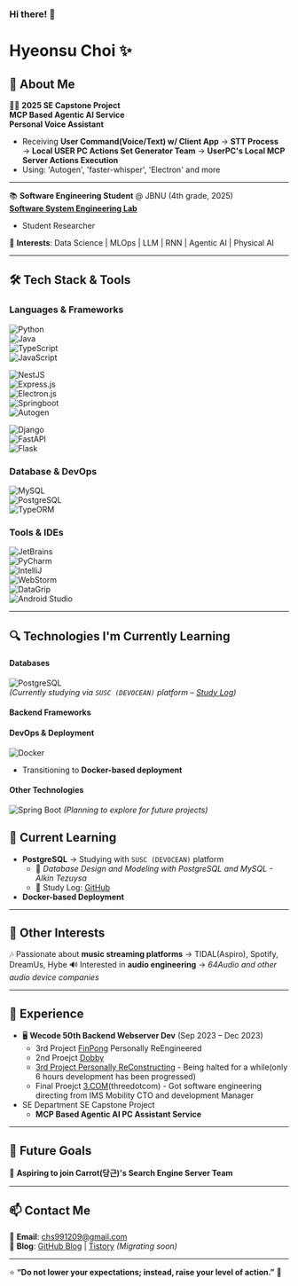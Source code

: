 ### Hi there! 👋  
# Hyeonsu Choi ✨  

## 🚀 About Me  
👨‍💻 **2025 SE Capstone Project**
<br>**MCP Based Agentic AI Service**</br>
**Personal Voice Assistant**
- Receiving **User Command(Voice/Text) w/ Client App** → **STT Process** 
<br>→ **Local USER PC Actions Set Generator Team** → **UserPC's Local MCP Server Actions Execution**
- Using: 'Autogen', 'faster-whisper', 'Electron' and more  

---
📚 **Software Engineering Student** @ JBNU (4th grade, 2025)  
<a href="https://sites.google.com/view/jbnussel">**Software System Engineering Lab**</a>
  - Student Researcher

🧐 **Interests**: Data Science | MLOps | LLM | RNN | Agentic AI | Physical AI

---  

## 🛠 Tech Stack & Tools  
### **Languages & Frameworks**  
![Python](https://img.shields.io/badge/python-3766ab?style=for-the-badge&logo=Python&logoColor=yellow)  
![Java](https://img.shields.io/badge/java-d91e20?style=for-the-badge&logo=Java&logoColor=white)  
![TypeScript](https://img.shields.io/badge/typescript-2E79C7?style=for-the-badge&logo=typescript&logoColor=white)  
![JavaScript](https://img.shields.io/badge/javascript-F7DF1E?style=for-the-badge&logo=javascript&logoColor=black)  

![NestJS](https://img.shields.io/badge/nestjs-e1214f?style=for-the-badge&logo=Nestjs&logoColor=hotpink)  
![Express.js](https://img.shields.io/badge/express-000000?style=for-the-badge&logo=express&logoColor=yellow)  
![Electron.js](https://img.shields.io/badge/Electron-191970?style=for-the-badge&logo=Electron&logoColor=white)    
![Springboot](https://img.shields.io/badge/springboot-6DB33F?style=for-the-badge&logo=Springboot&logoColor=white)    
![Autogen](https://img.shields.io/badge/Autogen-37546E?style=for-the-badge&logo=Microsoft&logoColor=white)    

![Django](https://img.shields.io/badge/django-%23092E20.svg?style=for-the-badge&logo=django&logoColor=white)    
![FastAPI](https://img.shields.io/badge/fastapi-009688?style=for-the-badge&logo=fastapi&logoColor=white)    
![Flask](https://img.shields.io/badge/flask-%23000.svg?style=for-the-badge&logo=flask&logoColor=white)


### **Database & DevOps**  
![MySQL](https://img.shields.io/badge/mysql-4479A1?style=for-the-badge&logo=mysql&logoColor=white)  
![PostgreSQL](https://img.shields.io/badge/postgresql-316192?style=for-the-badge&logo=postgresql&logoColor=white)  
![TypeORM](https://img.shields.io/badge/TypeOrm-FE0702?style=for-the-badge&logo=TypeOrm&logoColor=orange)    

### **Tools & IDEs**  
![JetBrains](https://img.shields.io/badge/Jetbrains-C407A8?style=for-the-badge&logo=Jetbrains&logoColor=black)  
![PyCharm](https://img.shields.io/badge/Pycharm-24DB76?style=for-the-badge&logo=Pycharm&logoColor=black)  
![IntelliJ](https://img.shields.io/badge/IntelliJ-E4305D?style=for-the-badge&logo=IntelliJidea&logoColor=black)  
![WebStorm](https://img.shields.io/badge/WebStorm-59D7F3?style=for-the-badge&logo=WebStorm&logoColor=black)  
![DataGrip](https://img.shields.io/badge/DataGrip-2BD58E?style=for-the-badge&logo=DataGrip&logoColor=black)  
![Android Studio](https://img.shields.io/badge/AndroidStudio-4285F4?style=for-the-badge&logo=AndroidStudio&logoColor=lightgreen)  

---

## 🔍 **Technologies I'm Currently Learning**  
#### **Databases**  
![PostgreSQL](https://img.shields.io/badge/postgresql-316192?style=for-the-badge&logo=postgresql&logoColor=white)  
*(Currently studying via `SUSC (DEVOCEAN)` platform – [Study Log](https://github.com/SUSC-KR/25SS_Database_Study))*

#### **Backend Frameworks**  


#### **DevOps & Deployment**  
![Docker](https://img.shields.io/badge/docker-2496ED?style=for-the-badge&logo=docker&logoColor=white)  
- Transitioning to **Docker-based deployment**

#### **Other Technologies**  
![Spring Boot](https://img.shields.io/badge/SpringBoot-6DB33F?style=for-the-badge&logo=springboot&logoColor=white) *(Planning to explore for future projects)*  

## 📌 Current Learning  
- **PostgreSQL** → Studying with `SUSC (DEVOCEAN)` platform  
  - 📖 *Database Design and Modeling with PostgreSQL and MySQL - Alkin Tezuysa*  
  - 📝 Study Log: [GitHub](https://github.com/SUSC-KR/25SS_Database_Study)  
- **Docker-based Deployment** 
---

## 🎸 Other Interests  
🎶 Passionate about **music streaming platforms** → TIDAL(Aspiro), Spotify, DreamUs, Hybe
🔊 Interested in **audio engineering** → *64Audio and other audio device companies*  

---

## 💼 Experience  
- 🖥️ **Wecode 50th Backend Webserver Dev** (Sep 2023 – Dec 2023)  
   - 3rd Project [FinPong](https://github.com/chs991209/50-3rd-Fin_Pong-backend) Personally ReEngineered
   - 2nd Proejct [Dobby](https://github.com/chs991209/50-2nd-Dobby-backend)
   - [3rd Project Personally ReConstructing](https://github.com/chs991209/NestJsFinPong) - Being halted for a while(only 6 hours development has been progressed)
   - Final Proejct [3.COM](https://github.com/chs991209/NestJsFinPong)(threedotcom) - Got software engineering directing from IMS Mobility CTO and development Manager
- SE Department SE Capstone Project
  - **MCP Based Agentic AI PC Assistant Service**


---

## 🎯 Future Goals  
🥕 **Aspiring to join Carrot(당근)'s Search Engine Server Team**  

---

## 📫 Contact Me  
📩 **Email**: chs991209@gmail.com  
📝 **Blog**: [GitHub Blog](https://chs991209.github.io) | [Tistory](https://www.tistory.com) *(Migrating soon)*  

---

⭐ **“Do not lower your expectations; instead, raise your level of action.”** 🚀  
